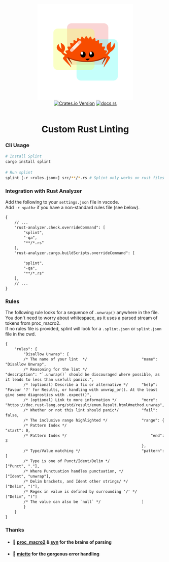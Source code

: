 <div align="center">
    <img src="./assets/splint.png" width="300px"/>
    <div>
    <a href="https://crates.io/crates/splint"><img alt="Crates.io Version" src="https://img.shields.io/crates/v/splint?style=for-the-badge"></a>
    <a href="https://docs.rs/splint"><img alt="docs.rs" src="https://img.shields.io/docsrs/splint?style=for-the-badge"></a>    
    </div>
    <br/>
    <h1>Custom Rust Linting</h1>
</div>

### Cli Usage
```bash
# Install Splint
cargo install splint

# Run splint
splint [-r <rules.json>] src/**/*.rs # Splint only works on rust files
```

### Integration with Rust Analyzer
Add the following to your `settings.json` file in vscode.  
Add `-r <path>` if you have a non-standard rules file (see below).
```jsonc
{
    // ...
    "rust-analyzer.check.overrideCommand": [
        "splint",
        "-qa",
        "**/*.rs"
    ],
    "rust-analyzer.cargo.buildScripts.overrideCommand": [
    
        "splint",
        "-qa",
        "**/*.rs"
    ],
    // ...
}
```


### Rules
The following rule looks for a sequence of `.unwrap()` anywhere in the file.  
You don't need to worry about whitespace, as it uses a parsed stream of tokens from proc_macro2.  
If no rules file is provided, splint will look for a `.splint.json` or `splint.json` file in the cwd.
```jsonc
{
    "rules": {
        "Disallow Unwrap": {
        /* The name of your lint  */                        "name": "Disallow Unwrap",
        /* Reasoning for the lint */                        "description": "`.unwrap()` should be discouraged where possible, as it leads to less than usefull panics.",
        /* (optional) Describe a fix or alternative */      "help": "Favour '?' for Results, or handling with unwrap_or(). At the least give some diagnostics with .expect()",
        /* (optional) Link to more information */           "more": "https://doc.rust-lang.org/std/result/enum.Result.html#method.unwrap",
        /* Whether or not this lint should panic*/          "fail": false,
        /* The inclusive range highlighted */               "range": {
        /* Pattern Index */                                     "start": 0,
        /* Pattern Index */                                     "end": 3
                                                            },
        /* Type/Value matching */                           "pattern": [
        /* Type is one of Punct/Ident/Delim */                  ["Punct", "."],
        /* Where Punctuation handles punctuation, */            ["Ident", "unwrap"],
        /* Delim brackets, and Ident other strings/ */          ["Delim", "("],
        /* Regex in value is defined by surrounding '/' */      ["Delim", ")"]
        /* The value can also be `null` */                  ]
        }
    }
}
```

### Thanks
- #### 🩷 [proc_macro2](https://docs.rs/proc-macro2) & [syn](https://docs.rs/syn) for the brains of parsing
- #### 🩷 [miette](https://docs.rs/miette/) for the gorgeous error handling 